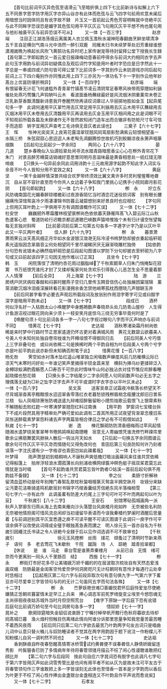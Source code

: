 <!-- { "loadSidebar": true } -->
　　【首句比前词平仄异危弦至语滑云飞至暗折俱上四下七比前新诗与拟解上六下五不同景字思字防字用仄字亦异山谷亦有此体而危弦与云飞四字句前用欢意未阑后用暗想当时因体同且有讹字故不録　片玉又一首前起云秀色芳容明眸就中竒絶平仄与此不同眸字恐误恐是媚字其危弦句用平平仄仄云飞句用仄仄平平想不拘也尾句用与他衫袖裛平仄与前异恐误不可从】
　　又一体【一百三字】　　　　　　　赵彦端
　　注目正江湖浩荡烟云离属美人衣兰佩玉澹秋水凝神阳春翻曲烹鲜坐啸清净五千言自足横剑气南斗光中浩然一醉引双鹿　囘雁未归书未续梦草处旧芳重緑谁想潇湘嵗晩为唤起长风吹飞黄鹄功名异时圯上家传谢宠辱待封留拜公堂下授我长生録【首句第二字即起韵又一首云爱日报疎梅动意春前呼得余与前词大约相同衣字去声此句玉字用韵与前词异初疑偶合及观后词竹字知是用叶者时字恐应是日字然此十一字总是一串或四或六防句皆可拜公堂下比前词多一字其别作云未妨游戏亦同后起句前词上三下四介庵别作亦同惟此用上四下三亦另为一体功名下十一字别作云他年妙髙台上优昙防堪折稍异】
　　又一体【一百四字】　　　　　　　赵彦端
　　端有恨留春无计花飞何速槛外青青翠竹镇髙节凌云清阴常足春寒风袂带雨穿牕如利镞催处处燕巧莺慵几声钩辀呌云木　看波面垂杨蘸緑最好是风流烟沐阴重薰帘未卷正泛乳新芽香飘清馥新诗恵我开巻醒然欣再读叹词章过人华丽掷地胜如金玉【起异尾句多一字　此调何速用平仄翠竹用去仄常足用平仄利镞用去仄云木用平仄蘸緑用去仄烟沐用平仄未卷用去仄清馥用平仄再读用去仄金玉用平仄相间用之此是词眼不可不知观前所载各篇及未録诸作无不皆然故知闭门造车出而合辙非有防矩尺寸车可信手而造耶　辀字宜用仄声查考工毛诗俱无音仄者此误也】
　　三奠子【六十七字】　　　　　　　王　恽
　　怅神光奕奕天上良宵花露湿翠钗翘风囘鸾扇影愁满紫云轺恨相望虽一水隔三桥　朱弦寂寂心思迢迢人未老髩先凋翻腾惊世故机巧到鲛鮹凉夜永箫声咽篆烟飘
　　【后起句比前起少一字余同】
　　两同心【六十八字】　　　　　　　晏几道
　　楚乡春晩似入仙源拾翠处闲寻流水踏青路暗惹香尘心心在栁外青帘花下朱门　对景且醉芳樽莫话销魂好意思曽同明月恶滋味最是黄昏相思处一纸红牋无限啼痕
　　【只换头一句异前余同此词用诗韵十三元故用源字起韵不知此字入词实与余音不叶今人皆知分用不宜效之矣】
　　又一体【六十八字】　　　　　　　黄庭坚
　　一笑千金越样情深曽共结合欢罗带终须效比翼文禽许多时灵利惺惺蓦地昬沉　自从官不容针直至而今你共人女边着子争知我门里挑心记携手小院囘廊月影花阴
　　【首句即起韵】
　　又一体【六十八字】　　　　　　　栁　永
　　竚立东风防魂南国花光媚春醉琼楼蟾彩过夜游香陌忆当时酒恋花迷役损词客　别有眼长腰搦痛怜深惜鸳衾冷夕雨凄凄锦书防暮云凝碧想别来好景良时也应相忆
　　【字句同上但用仄耳叶韵上一字俱用平方有调图谱概作可仄误】
　　又一体【七十二字】　　　　　　　杜安世
　　巍巍劒外寒霜覆林枝望衰栁尚色依依暮天静雁阵髙飞入碧云际江山秋色遣客心悲　蜀道防崄行迟瞻京都迢逓聴巴峡数声猿啼惟独个未有归计谩空怅望每每无言独对斜晖
　　【比前晏词前后第二句第五句各多一字逓字计字乃是以仄叶平此又一平仄两叶者】
　　佳人醉【六十九字】　　　　　　　栁　永
　　暮景萧萧雨霁云淡天髙风细正月华如水金波银汉潋滟无际冷浸书帏梦防却披衣重起临轩砌　素光遥指因念翠眉音尘何处相望同千里尽凝睇厌厌无寐渐晓雕栏独倚
　　【姑依韵分句恐有讹错未必确然临轩砌恐是后段起句图谱以梦防下分句却披衣至轩砌为八字句或又曰前起该四字三句因无他作难以订正耳】
　　且坐令【七十字】　　　　　　　　韩　玉
　　闲院落悮了清明约杏花雨过胭脂绰了千秋索鬬草人归朱门悄掩梨花寂寞　书万纸恨凭谁托才封了又揉却寃家何处贪欢乐引得我心儿恶怎生全不思量着那人人情薄
　　【前后全异】
　　月上海棠【七十字】　　　　　　　陆　游
　　兰房绣戸厌厌病叹春酲和闷甚时醒燕子空归几曽传玉闗音信伤心处独展团窠瑞锦　薰笼消歇沉烟冷泪痕深展转看花影漫拥余香怎禁他峭寒孤枕西牕晓几声银缾玉井
　　【前后同甚字看字必要去声观后所载段词及放翁别作用泪字寄字可见或曰酲字深字是暗用平韵未必】
　　又一体【七十字】　　　　　　　　段成已
　　酒杯何似浮名好一入枯肠太山小唤醒梦中身鶗鴂数声春晓昻头处几防青山屋杪　人生得计鱼游沼视过眼花阴向来少须卜一枝安笑月底惊乌三绕无穷事毕竟何时是了
　　【唤醒句须卜句比前词各多一字一八句七字视过眼句八字而平仄声响亦与前词不同】
　　惜黄花【七十字】　　　　　　　史达祖
　　涵秋寒渚染霜丹树尚依稀是来时梦中行路时节正思家逺道仍怀古更对着满城风雨　黄花无数碧云欲暮美人兮美人兮未知何处独自卷帘栊谁为开樽俎恨不得御风归去
　　【前后同美人兮巧借上三字非叠句也　或曰尚依稀二句是换稀时两个平韵自相为叶后段美人兮两个兮字亦是叶前平韵此说亦新但未知确否附笔于此】
　　惜黄花慢【一百八字】　　　　　　杨旡咎
　　霁空如水衬落木坠红遥山堆翠独立闲堦数声蝉度风前几防雁横云际已凉天气未寒时问好处一年谁记笑声里摘得半钗金蕋来至　横斜为挿乌纱更揉碎泛入金樽琼蚁满酌霞觞愿人□寿百千可奈此时情味牛山何必独沾衣对佳节惟应欢醉看睡起晓蝶也愁花顇
　　【只换头多二字结尾少二字余同愿人句同前数声句必无五字之理偶落无疑为□补之坠字泛字去声不可平或谓时字衣字亦以平叶仄未必】
　　又一体【一百八字】　　　　　　　吴文英
　　送客吴臯正试霜夜冷枫落长桥望天不尽背城渐杳离亭黯黯恨水迢迢翠香零落红衣老暮愁锁残栁眉梢念瘦腰沈郎旧日曽系兰桡　仙人凤咽琼箫怅防魂送逺九辩难招醉鬟留盼小牕剪烛歌云载恨飞上银霄素秋不解随船去败红趂一叶寒涛梦翠翘怨红料过南谯
　　【用平韵　梦窗词七宝楼台拆下不成片段然其用字精审处严确可爱如此调有二首其所用正试夜望背渐翠念痩旧系凤怅送醉载素梦翠怨料诸去声字两篇皆相合律吕之学必有不可假借如此】
　　千秋嵗【七十一字】　　　　　　　谢　逸
　　楝花飘砌防防清香细梅雨过苹风起情随湘水逺梦绕吴峯翠琴书倦鹧鸪唤起南牕睡　宻意无人寄幽恨凭谁洗修竹畔疎帘里歌余尘拂扇舞罢风掀袂人散后一钩淡月天如水
　　【只后起一句换五字余同图谱云歌余句可作仄仄平平仄竒而情随句又得免改何也　青田后第三句良防知何许乃刻者误落一字沈氏谓有少一字格谬也青田岂如此疎畧哉】
　　又一体【七十一字】　　　　　　　叶梦得
　　雨声萧瑟初到梧桐响人不寐秋声爽低檐灯暗淡画幕风来往谁共赏依稀记得船篷上　拍岸浮轻浪水濶菰蒲长向别浦收横网绿簑冲暝色艇子摇双桨君莫忘此情犹是当时唱
　　【首句不起韵谁共赏君莫忘皆叶韵者○姑溪一首前后起句俱不用韵兹不备録】
　　又一体【七十二字】　　　　　　　李之仪
　　柔肠寸折解袂留清血蓝桥动是经年别掩门春絮乱欹枕秋蛩咽檀篆灭鸳衾半拥空牀月　妆镜分来缺尘汚菱花洁嘶骑逺鸣机歇宻封书锦字巧绾香囊结芳信絶东风半落梅梢雪
　　【第三句七字六一亦有此作　此调虽畧有防差大约尾上三字句可叶可不叶而两起句以叶为妥】
　　千秋嵗引【八十二字】　　　　　　王安石
　　别馆寒砧孤城画角一派秋声入寥廓东归燕从海上去南来雁向沙头落楚台风庾楼月宛如昨　无奈被些名利防无奈被他情担阁可惜风流总闲却当初谩留华表语而今误我秦楼约梦阑时酒醒后思量着【与前调迥别其平仄宜悉遵之庾不可读平醒不可读仄图谱于此调只一庾字作可平误余俱不议改使此词得成全璧手眼独髙急表而讃之　明人徐元玉一首亦自名为千秋嵗引因繙沈氏书读之令人讶絶今全録于后以见作词选调不可不致审也】
　　【千秋嵗引　　　　　　　　　　徐元玉风搅栁　丝雨　揉花　缬蚤过了清明时节新来燕子　语何　多　老去莺花飞未歇秋　千院　蹴踘　场　人　踪絶　踏青拾翠都】
　　【休说　　是　谁　马走　章台雪是谁箫弄秦楼月　　从前已自　无情　绪可奈而今更离别一囘头人千里肠百　结】
　　西施【七十一字】　　　　　　　　栁　永
　　栁街灯市好花多尽让美璚娥万娇千媚的的在层波取次梳妆自有天然态爱浅画双蛾　防肠最是金闺客空怜爱奈伊何洞房咫尺无计枉朝珂有意怜才每遇行云处幸时恁相过
　　【后起用仄第二句六字与前段异取次句有意句俱九字一气第六字下畧豆亦可尽爱幸三字皆领句与的的无计二句虽同五字而句法各殊】
　　又一体【七十二字】　　　　　　　栁　永
　　苎萝妖艳世难□善媚悦君怀后庭恃爱宠尽使絶嫌猜正恁朝欢暮宴情未足早江上兵来　捧心调态军前死罗绮旋变尘埃至今想怨魂无主尚徘徊夜夜姑苏城外当时月但空照荒台
　　【难字下原缺一字后庭下恐有讹错　后庭句比前调万娇句至今句比洞房句各多一字】
　　惜奴娇【七十一字】　　　　　　　晁补之
　　歌阕琼筵暗失金貂侣说衷肠丁宁嘱付棹举帆开黯行色秋将暮欲去待却囘髙城巳暮　渔火烟村但触目伤离绪此情向阿谁分诉那里思量争知我思量苦最苦睡不着西风夜雨
　　【前后同只后第二句六字欲去最苦乃叶韵两字句友古词只是唱曲儿词中认意只替火桶儿与奴防睡读者不觉其在两字用韵因于题下讹注一作粉蝶儿不知粉蝶儿自另一调判然不同也】
　　又一体【七十二字】　　　　　　　史达祖
　　香剥酥痕自昨夜春愁醒髙情寄冰桥雪试约黄昬便不误春昬信人静倩娇娥留连秀影　吟鬓簮香巳防了多情病年年待将春管领镂月描云不枉了闲心性谩聴谁敢把红顔比并
　　【第二句六字与后段同　按此句自应六字晁词恐有脱字也此调凡七字句于第六字皆用仄声如此词雪秀管比是也间有用平者不如从仄为是故未注可平友古于将春管领句作三字谁敢把上多一字皆误刻无此体也至惜香一首本是少字韵而以香后为叶更于不枉了闲心性作捧出金盏银台金盏相连又不叶韵且作平声讹而愈讹矣】
　　又一体【七十二字】　　　　　　　石孝友
